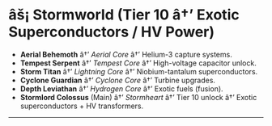﻿# âš¡ Stormworld (Tier 10 â†’ Exotic Superconductors / HV Power)

- **Aerial Behemoth** â†’ _Aerial Core_ â†’ Helium-3 capture systems.
- **Tempest Serpent** â†’ _Tempest Core_ â†’ High-voltage capacitor unlock.
- **Storm Titan** â†’ _Lightning Core_ â†’ Niobium-tantalum superconductors.
- **Cyclone Guardian** â†’ _Cyclone Core_ â†’ Turbine upgrades.
- **Depth Leviathan** â†’ _Hydrogen Core_ â†’ Exotic fuels (fusion).
- **Stormlord Colossus** (Main) â†’ _Stormheart_ â†’ Tier 10 unlock â†’ Exotic superconductors + HV transformers.

---

#
